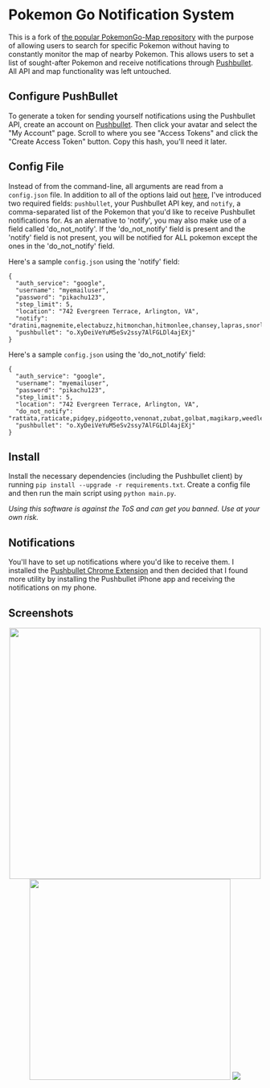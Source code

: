 # Pokemon Go Notification System

This is a fork of [the popular PokemonGo-Map repository](https://github.com/AHAAAAAAA/PokemonGo-Map) with the purpose of allowing users to search for specific Pokemon without having to constantly monitor the map of nearby Pokemon. This allows users to set a list of sought-after Pokemon and receive notifications through [Pushbullet](https://www.pushbullet.com/). All API and map functionality was left untouched.

## Configure PushBullet
To generate a token for sending yourself notifications using the Pushbullet API, create an account on [Pushbullet](https://www.pushbullet.com/). Then click your avatar and select the "My Account" page. Scroll to where you see "Access Tokens" and click the "Create Access Token" button. Copy this hash, you'll need it later.

## Config File
Instead of from the command-line, all arguments are read from a `config.json` file. In addition to all of the options laid out [here](https://github.com/AHAAAAAAA/PokemonGo-Map/wiki/Usage), I've introduced two required fields: `pushbullet`, your Pushbullet API key, and `notify`, a comma-separated list of the Pokemon that you'd like to receive Pushbullet notifications for.
As an alernative to 'notify', you may also make use of a field called 'do_not_notify'. If the 'do_not_notify' field is present and the 'notify' field is not present, you will be notified for ALL pokemon except the ones in the 'do_not_notify' field.

Here's a sample `config.json` using the 'notify' field:

```
{
  "auth_service": "google",
  "username": "myemailuser",
  "password": "pikachu123",
  "step_limit": 5,
  "location": "742 Evergreen Terrace, Arlington, VA",
  "notify": "dratini,magnemite,electabuzz,hitmonchan,hitmonlee,chansey,lapras,snorlax,porygon,mew,mewtwo,moltres,zapdos,articuno,ditto,seel,gyarados,cubone",
  "pushbullet": "o.XyDeiVeYuM5eSv2ssy7AlFGLDl4ajEXj"
}
```

Here's a sample `config.json` using the 'do_not_notify' field:

```
{
  "auth_service": "google",
  "username": "myemailuser",
  "password": "pikachu123",
  "step_limit": 5,
  "location": "742 Evergreen Terrace, Arlington, VA",
  "do_not_notify": "rattata,raticate,pidgey,pidgeotto,venonat,zubat,golbat,magikarp,weedle,kakuna,caterpie,metapod",
  "pushbullet": "o.XyDeiVeYuM5eSv2ssy7AlFGLDl4ajEXj"
}
```

## Install

Install the necessary dependencies (including the Pushbullet client) by running `pip install --upgrade -r requirements.txt`. Create a config file and then run the main script using `python main.py`.

*Using this software is against the ToS and can get you banned. Use at your own risk.*

## Notifications
You'll have to set up notifications where you'd like to receive them. I installed the [Pushbullet Chrome Extension](https://chrome.google.com/webstore/detail/pushbullet/chlffgpmiacpedhhbkiomidkjlcfhogd?hl=en) and then decided that I found more utility by installing the Pushbullet iPhone app and receiving the notifications on my phone.

## Screenshots

<p align="center">
<img src="https://raw.githubusercontent.com/jxmorris12/PokemonGo-Finder/master/screenshots/PhonePushNotif.PNG" height="500">
<img src="https://raw.githubusercontent.com/jxmorris12/PokemonGo-Finder/master/screenshots/ChromePushNotif.png" width="400">
<img src="https://raw.githubusercontent.com/AHAAAAAAA/PokemonGo-Map/master/static/cover.png">
</p>
